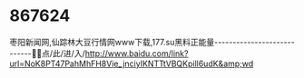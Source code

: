 # 867624
枣阳新闻网,仙踪林大豆行情网www下载,177.su黑料正能量----------------------------🔆🔆点/此/进/入/http://www.baidu.com/link?url=NoK8PT47PahMhFH8Vie_jnciyIKNTTtVBQKpill6udK&amp;wd
